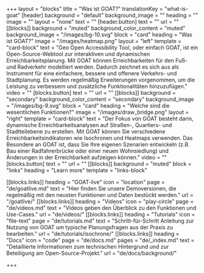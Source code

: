 +++
layout = "blocks"
title = "Was ist GOAT?"
translationKey = "what-is-goat"
[header]
background = "default"
background_image = ""
heading = ""
image = ""
layout = "none"
text = ""
[header.button]
text = ""
url = ""
[[blocks]]
background = "muted"
background_color_content = "muted"
background_image = "/images/bg-10.svg"
block = "card"
heading = "Was ist GOAT?"
image = "/images/heatmap.png"
layout = "left"
template = "card-block"
text = "Geo Open Accessibility Tool, oder einfach GOAT, ist ein Open-Source-Webtool zur interaktiven und dynamischen Erreichbarkeitsplanung. Mit GOAT können Erreichbarkeiten für den Fuß- und Radverkehr modelliert werden. Dadurch zeichnet es sich aus als Instrument für eine einfachere, bessere und offenere Verkehrs- und Stadtplanung. Es werden regelmäßig Erweiterungen vorgenommen, um die Leistung zu verbessern und zusätzliche Funktionalitäten hinzuzufügen."
video = ""
[blocks.button]
text = ""
url = ""
[[blocks]]
background = "secondary"
background_color_content = "secondary"
background_image = "/images/bg-9.svg"
block = "card"
heading = "Welche sind die wesentlichen Funktionen?"
image = "/images/draw_bridge.png"
layout = "right"
template = "card-block"
text = "Der Fokus von GOAT besteht darin, dynamische Erreichbarkeitsanalysen auf Straßen-, Quartiers- und Stadtteilebene zu erstellen. Mit GOAT können Sie verschiedene Erreichbarkeitsindikatoren wie Isochronen und Heatmaps verwenden. Das Besondere an GOAT ist, dass Sie Ihre eigenen Szenarien entwickeln (z.B. Bau einer Radfahrerbrücke oder einer neuen Wohnsiedlung) und Änderungen in der Erreichbarkeit aufzeigen können."
video = ""
[blocks.button]
text = ""
url = ""
[[blocks]]
background = "muted"
block = "links"
heading = "Learn more"
template = "links-block"

[[blocks.links]]
heading = "GOAT-live"
icon = "location"
page = "de/goatlive.md"
text = "Hier finden Sie unsere Demoversionen, die regelmäßig mit den neusten Funktionen und Daten bestückt werden."
url = "/goatlive/"
[[blocks.links]]
heading = "Videos"
icon = "play-circle"
page = "de/videos.md"
text = "Videos geben den Überblick zu den Funktionen und Use-Cases."
url = "de/videos/"
[[blocks.links]]
heading = "Tutorials"
icon = "file-text"
page = "de/tutorials.md"
text = "Schritt-für-Schritt Anleitung zur Nutzung von GOAT um typische Planungsfragen aus der Praxis zu bearbeiten."
url = "de/tutorials/isochrone/"
[[blocks.links]]
heading = "Docs"
icon = "code"
page = "de/docs.md"
pages = "de/_index.md"
text = "Detaillierte Informationen zum technischen Hintergrund und zur Beteiligung am Open-Source-Projekt."
url = "de/docs/background/"


+++
